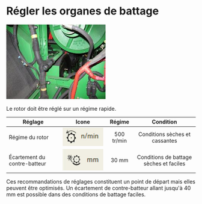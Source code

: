 # Régler les organes de battage
![images/img15.jpg](images/img15.jpg)   

Le rotor doit être réglé sur un régime rapide.

| Réglage                      |                 Icone                 |   Régime   |                 Condition                 |
| ---------------------------- | :-----------------------------------: | :--------: | :---------------------------------------: |
| Régime du rotor              | ![images/img16.jpg](images/img16.jpg) | 500 tr/min |      Conditions sèches et cassantes       |
| Écartement du contre-batteur | ![images/img17.jpg](images/img17.jpg) |   30 mm    | Conditions de battage sèches et   faciles |

Ces recommandations de réglages constituent un point de départ  mais elles peuvent être optimisés. 
Un écartement de contre-batteur allant jusqu'à 40 mm est possible dans des conditions de battage faciles.